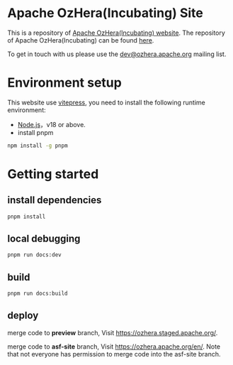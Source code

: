 # Apache OzHera(Incubating) Site

This is a repository of [Apache OzHera(Incubating) website](https://ozhera.apache.org).
The repository of Apache OzHera(Incubating) can be found [here](https://github.com/apache/ozhera).

To get in touch with us please use the dev@ozhera.apache.org mailing list.

# Environment setup

This website use [vitepress](https://vitepress.dev/guide/what-is-vitepress), you need to install the following runtime environment:

- [Node.js](https://nodejs.org/)，v18 or above.
- install pnpm

```bash
npm install -g pnpm
```

# Getting started

## install dependencies
```bash
pnpm install
``` 

## local debugging

```bash
pnpm run docs:dev
```

## build

```bash
pnpm run docs:build
```
## deploy

merge code to **preview** branch, Visit https://ozhera.staged.apache.org/.

merge code to **asf-site** branch, Visit https://ozhera.apache.org/en/. Note that not everyone has permission to merge code into the asf-site branch.
